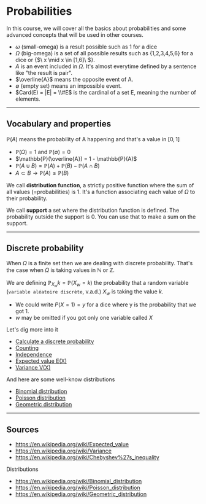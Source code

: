 # Probabilities

In this course, we will cover all the basics about
probabilities and some advanced concepts that
will be used in other courses.

* $\omega$ (small-omega)
  is a result possible 
  <span class="tms">such as 1 for a dice</span>
* $\Omega$ (big-omega)
  is a set of all possible results
  <span class="tms">such as {1,2,3,4,5,6} for a dice
  or {$\ x \mid x \in [1,6]\ $}</span>.
* $A$ is an event included in <span>
  $\Omega$. <span class="tms">
  It's almost everytime defined
  by a sentence like "the result is pair".
  </span>
* $\overline{A}$ means the opposite
  event of A.
* $\emptyset$ (empty set)
  means an impossible event.
* $Card(E) = |E| = \\#E$ is the cardinal of
  a set E, meaning the number of elements.

<hr class="sl">

## Vocabulary and properties

$\mathbb{P}(A)$ 
means the probability of A
happening and that's a value in
$[0,1]$

* $\mathbb{P}(\Omega) = 1$ and $\mathbb{P}(\emptyset) = 0$
* $\mathbb{P}(\overline{A}) = 1 - \mathbb{P}(A)$
* $\mathbb{P}(A \cup B) = \mathbb{P}(A) + \mathbb{P}(B) -
  \mathbb{P}(A \cap B)$
* $A \subset B \to \mathbb{P}(A) \le \mathbb{P}(B)$

We call **distribution function**, a strictly positive
function where the sum of all values (=probabilities) is 1.
It's a function associating each value of
$\Omega$ to their probability.

We call **support** a set where the distribution function is defined. The probability
outside the support is 0. You can use that to make a sum on the support.

<hr class="sl">

## Discrete probability

When $\Omega$ is a finite set then we are dealing
with discrete probability. That's the case when $\Omega$
is taking values in $\mathbb{N}$ or $\mathbb{Z}$.

We are defining $\mathbb{P}_{X_w}{k} = \mathbb{P}(X_w=k)$
the probability that a random variable 
(``variable aléatoire discrète``, v.a.d.) $X_w$ is taking the value $k$.

* We could write $P(X = 1) = y$ for a dice where y is
  the probability that we got 1.
* $w$ may be omitted if you got only one variable called $X$

Let's dig more into it

* [Calculate a discrete probability](discrete/calculate.md)
* [Counting](discrete/counting.md)
* [Independence](discrete/independence.md)
* [Expected value E(X)](discrete/expected-value.md)
* [Variance V(X)](discrete/variance.md)

And here are some well-know distributions

* [Binomial distribution](dist/binom.md)
* [Poisson distribution](dist/poisson.md)
* [Geometric distribution](dist/geometric.md)

<hr class="sr">

## Sources

* <https://en.wikipedia.org/wiki/Expected_value>
* <https://en.wikipedia.org/wiki/Variance>
* <https://en.wikipedia.org/wiki/Chebyshev%27s_inequality>

Distributions

* <https://en.wikipedia.org/wiki/Binomial_distribution>
* <https://en.wikipedia.org/wiki/Poisson_distribution>
* <https://en.wikipedia.org/wiki/Geometric_distribution>